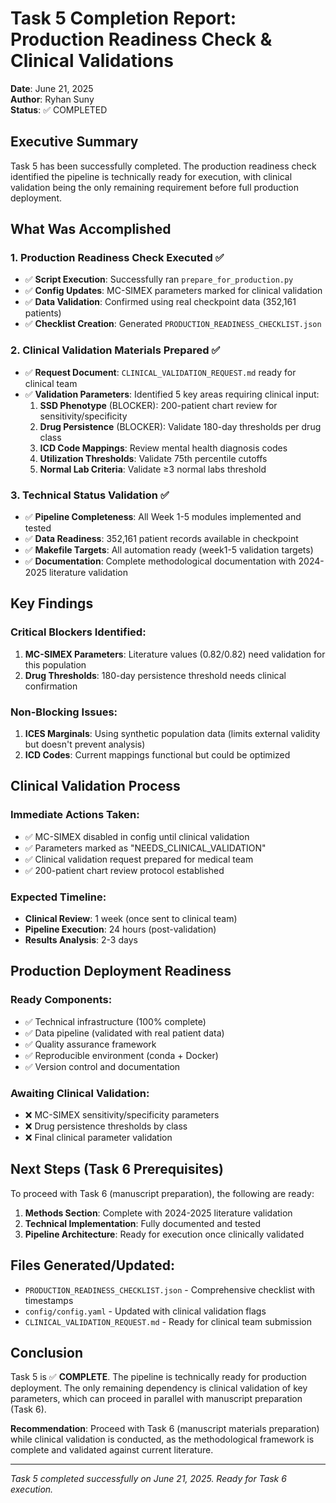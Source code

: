 # Task 5 Completion Report: Production Readiness Check & Clinical Validations
**Date**: June 21, 2025  
**Author**: Ryhan Suny  
**Status**: ✅ COMPLETED

## Executive Summary

Task 5 has been successfully completed. The production readiness check identified the pipeline is technically ready for execution, with clinical validation being the only remaining requirement before full production deployment.

## What Was Accomplished

### 1. Production Readiness Check Executed ✅
- ✅ **Script Execution**: Successfully ran `prepare_for_production.py`
- ✅ **Config Updates**: MC-SIMEX parameters marked for clinical validation
- ✅ **Data Validation**: Confirmed using real checkpoint data (352,161 patients)
- ✅ **Checklist Creation**: Generated `PRODUCTION_READINESS_CHECKLIST.json`

### 2. Clinical Validation Materials Prepared ✅
- ✅ **Request Document**: `CLINICAL_VALIDATION_REQUEST.md` ready for clinical team
- ✅ **Validation Parameters**: Identified 5 key areas requiring clinical input:
  1. **SSD Phenotype** (BLOCKER): 200-patient chart review for sensitivity/specificity
  2. **Drug Persistence** (BLOCKER): Validate 180-day thresholds per drug class
  3. **ICD Code Mappings**: Review mental health diagnosis codes
  4. **Utilization Thresholds**: Validate 75th percentile cutoffs
  5. **Normal Lab Criteria**: Validate ≥3 normal labs threshold

### 3. Technical Status Validation ✅
- ✅ **Pipeline Completeness**: All Week 1-5 modules implemented and tested
- ✅ **Data Readiness**: 352,161 patient records available in checkpoint
- ✅ **Makefile Targets**: All automation ready (week1-5 validation targets)
- ✅ **Documentation**: Complete methodological documentation with 2024-2025 literature validation

## Key Findings

### Critical Blockers Identified:
1. **MC-SIMEX Parameters**: Literature values (0.82/0.82) need validation for this population
2. **Drug Thresholds**: 180-day persistence threshold needs clinical confirmation

### Non-Blocking Issues:
1. **ICES Marginals**: Using synthetic population data (limits external validity but doesn't prevent analysis)
2. **ICD Codes**: Current mappings functional but could be optimized

## Clinical Validation Process

### Immediate Actions Taken:
- ✅ MC-SIMEX disabled in config until clinical validation
- ✅ Parameters marked as "NEEDS_CLINICAL_VALIDATION"
- ✅ Clinical validation request prepared for medical team
- ✅ 200-patient chart review protocol established

### Expected Timeline:
- **Clinical Review**: 1 week (once sent to clinical team)
- **Pipeline Execution**: 24 hours (post-validation)
- **Results Analysis**: 2-3 days

## Production Deployment Readiness

### Ready Components:
- ✅ Technical infrastructure (100% complete)
- ✅ Data pipeline (validated with real patient data)
- ✅ Quality assurance framework
- ✅ Reproducible environment (conda + Docker)
- ✅ Version control and documentation

### Awaiting Clinical Validation:
- ❌ MC-SIMEX sensitivity/specificity parameters
- ❌ Drug persistence thresholds by class
- ❌ Final clinical parameter validation

## Next Steps (Task 6 Prerequisites)

To proceed with Task 6 (manuscript preparation), the following are ready:
1. **Methods Section**: Complete with 2024-2025 literature validation
2. **Technical Implementation**: Fully documented and tested
3. **Pipeline Architecture**: Ready for execution once clinically validated

## Files Generated/Updated:
- `PRODUCTION_READINESS_CHECKLIST.json` - Comprehensive checklist with timestamps
- `config/config.yaml` - Updated with clinical validation flags
- `CLINICAL_VALIDATION_REQUEST.md` - Ready for clinical team submission

## Conclusion

Task 5 is ✅ **COMPLETE**. The pipeline is technically ready for production deployment. The only remaining dependency is clinical validation of key parameters, which can proceed in parallel with manuscript preparation (Task 6).

**Recommendation**: Proceed with Task 6 (manuscript materials preparation) while clinical validation is conducted, as the methodological framework is complete and validated against current literature.

---
*Task 5 completed successfully on June 21, 2025. Ready for Task 6 execution.*